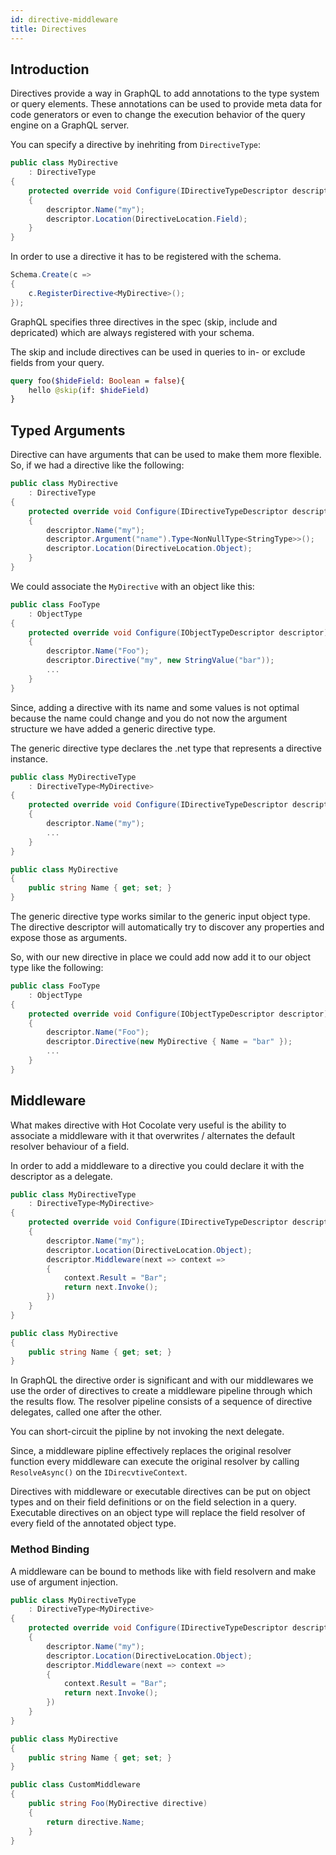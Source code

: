 ```yaml
---
id: directive-middleware
title: Directives
---
```


## Introduction

Directives provide a way in GraphQL to add annotations to the type system or query elements. These annotations can be used to provide meta data for code generators or even to change the execution behavior of the query engine on a GraphQL server.

You can specify a directive by inehriting from `DirectiveType`:

```csharp
public class MyDirective
    : DirectiveType
{
    protected override void Configure(IDirectiveTypeDescriptor descriptor)
    {
        descriptor.Name("my");
        descriptor.Location(DirectiveLocation.Field);
    }
}
```

In order to use a directive it has to be registered with the schema.

```csharp
Schema.Create(c => 
{
    c.RegisterDirective<MyDirective>();
});
```

GraphQL specifies three directives in the spec (skip, include and depricated) which are always registered with your schema.

The skip and include directives can be used in queries to in- or exclude fields from your query.

```graphql
query foo($hideField: Boolean = false){
    hello @skip(if: $hideField)
}
```

## Typed Arguments

Directive can have arguments that can be used to make them more flexible. So, if we had a directive like the following:

```csharp
public class MyDirective
    : DirectiveType
{
    protected override void Configure(IDirectiveTypeDescriptor descriptor)
    {
        descriptor.Name("my");
        descriptor.Argument("name").Type<NonNullType<StringType>>();
        descriptor.Location(DirectiveLocation.Object);
    }
}
```

We could associate the `MyDirective` with an object like this:

```csharp
public class FooType
    : ObjectType
{
    protected override void Configure(IObjectTypeDescriptor descriptor)
    {
        descriptor.Name("Foo");
        descriptor.Directive("my", new StringValue("bar"));
        ...
    }
}
```

Since, adding a directive with its name and some values is not optimal because the name could change and you do not now the argument structure we have added a generic directive type.

The generic directive type declares the .net type that represents a directive instance.

```csharp
public class MyDirectiveType
    : DirectiveType<MyDirective>
{
    protected override void Configure(IDirectiveTypeDescriptor descriptor)
    {
        descriptor.Name("my");
        ...
    }
}

public class MyDirective
{
    public string Name { get; set; }
}
```

The generic directive type works similar to the generic input object type. The directive descriptor will automatically try to discover any properties and expose those as arguments.

So, with our new directive in place we could add now add it to our object type like the following:

```csharp
public class FooType
    : ObjectType
{
    protected override void Configure(IObjectTypeDescriptor descriptor)
    {
        descriptor.Name("Foo");
        descriptor.Directive(new MyDirective { Name = "bar" });
        ...
    }
}
```

## Middleware

What makes directive with Hot Cocolate very useful is the ability to associate a middleware with it that overwrites / alternates the default resolver behaviour of a field.

In order to add a middleware to a directive you could declare it with the descriptor as a delegate.

```csharp
public class MyDirectiveType
    : DirectiveType<MyDirective>
{
    protected override void Configure(IDirectiveTypeDescriptor descriptor)
    {
        descriptor.Name("my");
        descriptor.Location(DirectiveLocation.Object);
        descriptor.Middleware(next => context =>
        {
            context.Result = "Bar";
            return next.Invoke();
        })
    }
}

public class MyDirective
{
    public string Name { get; set; }
}
```

In GraphQL the directive order is significant and with our middlewares we use the order of directives to create a middleware pipeline through which the results flow. The resolver pipeline consists of a sequence of directive delegates, called one after the other.

You can short-circuit the pipline by not invoking the next delegate.

Since, a middleware pipline effectively replaces the original resolver function every middleware can execute the original resolver by calling `ResolveAsync()` on the `IDirecvtiveContext`.

Directives with middleware or executable directives can be put on object types and on their field definitions or on the field selection in a query. Executable directives on an object type will replace the field resolver of every field of the annotated object type.

### Method Binding

A middleware can be bound to methods like with field resolvern and make use of argument injection.

```csharp
public class MyDirectiveType
    : DirectiveType<MyDirective>
{
    protected override void Configure(IDirectiveTypeDescriptor descriptor)
    {
        descriptor.Name("my");
        descriptor.Location(DirectiveLocation.Object);
        descriptor.Middleware(next => context =>
        {
            context.Result = "Bar";
            return next.Invoke();
        })
    }
}

public class MyDirective
{
    public string Name { get; set; }
}

public class CustomMiddleware
{
    public string Foo(MyDirective directive)
    {
        return directive.Name;
    }
}
```


